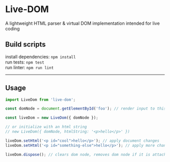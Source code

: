 # Live-DOM
A lightweight HTML parser & virtual DOM implementation intended for live coding

## Build scripts
install dependencies: `npm install`  
run tests: `npm test`  
run linter: `npm run lint`  

---

## Usage
```js
import LiveDom from 'live-dom';

const domNode = document.getElementById('foo'); // render input to this DOM node

const liveDom = new LiveDom({ domNode });

// or initialize with an html string
// new LiveDom({ domNode, htmlString: '<p>hello</p>' })

liveDom.setHtml('<p id="cool">hello</p>'); // apply document changes
liveDom.setHtml('<p id="something-else">hello</p>'); // apply more changes

liveDom.dispose(); // clears dom node, removes dom node if it is attached to a parent
```
